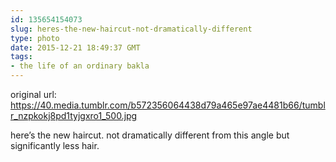 ```yaml
---
id: 135654154073
slug: heres-the-new-haircut-not-dramatically-different
type: photo
date: 2015-12-21 18:49:37 GMT
tags:
- the life of an ordinary bakla
---
```

original url: https://40.media.tumblr.com/b572356064438d79a465e97ae4481b66/tumblr_nzpkokj8pd1tyjgxro1_500.jpg

<p>here’s the new haircut. not dramatically different from this angle but significantly less hair.</p>